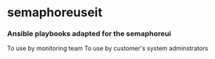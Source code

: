 # semaphoreuseit
### Ansible playbooks adapted for the semaphoreui
To use by monitoring team
To use by customer's system adminstrators

####